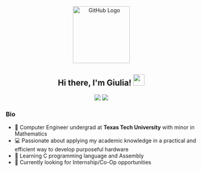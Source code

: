 <!--
**giupiombo/giupiombo** is a ✨ _special_ ✨ repository because its `README.md` (this file) appears on your GitHub profile.

Here are some ideas to get you started:

- 🔭 I’m currently working on ...
- 🌱 I’m currently learning ...
- 👯 I’m looking to collaborate on ...
- 🤔 I’m looking for help with ...
- 💬 Ask me about ...
- 📫 How to reach me: ...
- 😄 Pronouns: ...
- ⚡ Fun fact: ...
-->


<div align="center">
  <img src="https://github.com/raghavk16/raghavk16/blob/master/octo.gif" alt="GitHub Logo" width="150" height="150" />
</div>

<div align="center">
  <h2>Hi there, I'm Giulia! <img src="https://raw.githubusercontent.com/MartinHeinz/MartinHeinz/master/wave.gif" width="30px"> </h2> 
</div>

<div align="center">
  <a href="https://www.linkedin.com/in/giulia-piombo/"><img src="https://img.shields.io/badge/-giuliapiombo-blue?style=flat-square&logo=Linkedin&logoColor=white&link=https://www.linkedin.com/in/giulia-piombo/" /></a>
  <a href="mailto:giulia.piombo01@gmail.com"><img src="https://img.shields.io/badge/-giulia.piombo01@gmail.com-d14836?style=flat-square&logo=Gmail&logoColor=white&link=mailto:giulia.piombo01@gmail.com" /></a>
</div>

### Bio
- :notebook: Computer Engineer undergrad at **Texas Tech University** with minor in Mathematics
 - :computer: Passionate about applying my academic knowledge in a practical and efficient way to develop purposeful hardware
 - 🌱 Learning C programming language and Assembly
 - 🔭 Currently looking for Internship/Co-Op opportunities
